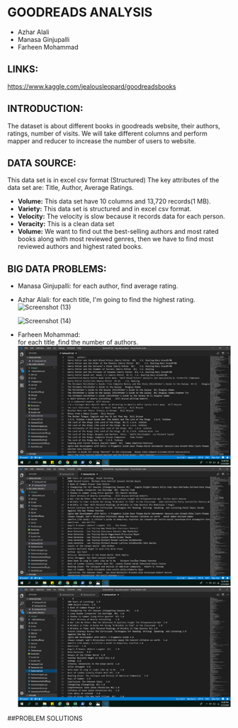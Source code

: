 # GOODREADS ANALYSIS 
 * Azhar Alali 
 * Manasa Ginjupalli
 * Farheen Mohammad

## LINKS:
https://www.kaggle.com/jealousleopard/goodreadsbooks

## INTRODUCTION:
The dataset is about different books in goodreads website, their authors, ratings, number of visits.
We will take different columns and perform mapper and reducer to increase the number of users to website.

## DATA SOURCE:
This data set is in excel csv format (Structured)
The key attributes of the data set are: Title, Author, Average Ratings.

- **Volume:**  This data set have 10 columns and 13,720 records(1 MB).
- **Variety:**  This data set is structured and in excel csv format.
- **Velocity:** The velocity is slow because it records data for each person.
- **Veracity:** This is a clean data set 
- **Volume:** We want to find out the best-selling authors and most rated books along with most  reviewed genres, then we have to find most reviewed authors and highest rated books.

             
## BIG DATA PROBLEMS:
* Manasa Ginjupalli:
   for each author, find average rating.
* Azhar Alali: 
   for each title, I'm going to find the highest rating.
   ![Screenshot (13)](https://user-images.githubusercontent.com/46798680/75128718-0a366000-568b-11ea-9065-951d54587dff.png)
   
   ![Screenshot (14)](https://user-images.githubusercontent.com/46798680/75128741-2cc87900-568b-11ea-82bb-13a90d7f96ec.png)



* Farheen Mohammad:  
   for each title ,find the number of authors.
   ![Screenshot (13)](https://github.com/ManasaGinjupalli/big_data_project/blob/master/farheen/images/Screenshot%20(69).png)
   ![Screenshot (13)](https://github.com/ManasaGinjupalli/big_data_project/blob/master/farheen/images/Screenshot%20(70).png)
   ![Screenshot (13)](https://github.com/ManasaGinjupalli/big_data_project/blob/master/farheen/images/Screenshot%20(71).png)
   
##PROBLEM SOLUTIONS


 













